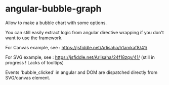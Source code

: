 # angular-bubble-graph
Allow to make a bubble chart with some options.

You can still easily extract logic from angular directive wrapping if you don't want to use the framework.

For Canvas example, see : https://jsfiddle.net/Arlisaha/h1amkaf8/41/

For SVG example, see : https://jsfiddle.net/Arlisaha/24f18zqv/41/ (still in progress ! Lacks of tooltips)

Events 'bubble_clicked' in angular and DOM are dispatched directly from SVG/canvas element.
